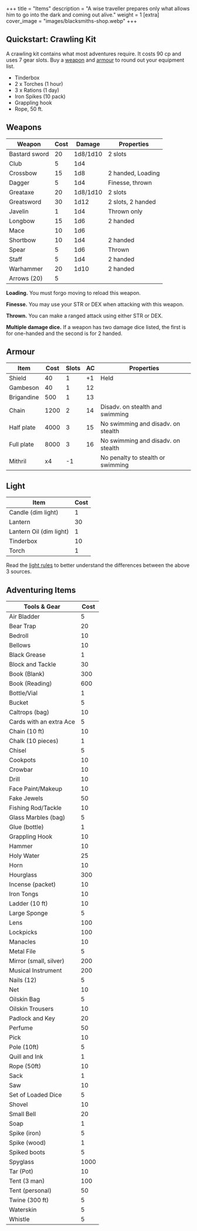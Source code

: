 +++
title = "Items"
description = "A wise traveller prepares only what allows him to go into the dark and coming out alive."
weight = 1
[extra] 
cover_image = "images/blacksmiths-shop.webp"
+++

## Quickstart: Crawling Kit

A crawling kit contains what most adventures require. It costs 90 cp and uses 7
gear slots. Buy a [weapon](#weapons) and [armour](#armour) to round out your
equipment list.

- Tinderbox
- 2 x Torches (1 hour)
- 3 x Rations (1 day)
- Iron Spikes (10 pack)
- Grappling hook
- Rope, 50 ft.

## Weapons

| Weapon        | Cost | Damage   | Properties        |
| ------------- | ---- | -------- | ----------------- |
| Bastard sword | 20   | 1d8/1d10 | 2 slots           |
| Club          | 5    | 1d4      |                   |
| Crossbow      | 15   | 1d8      | 2 handed, Loading |
| Dagger        | 5    | 1d4      | Finesse, thrown   |
| Greataxe      | 20   | 1d8/1d10 | 2 slots           |
| Greatsword    | 30   | 1d12     | 2 slots, 2 handed |
| Javelin       | 1    | 1d4      | Thrown only       |
| Longbow       | 15   | 1d6      | 2 handed          |
| Mace          | 10   | 1d6      |                   |
| Shortbow      | 10   | 1d4      | 2 handed          |
| Spear         | 5    | 1d6      | Thrown            |
| Staff         | 5    | 1d4      | 2 handed          |
| Warhammer     | 20   | 1d10     | 2 handed          |
| Arrows (20)   | 5    |          |                   |

**Loading.** You must forgo moving to reload this weapon.

**Finesse.** You may use your STR or DEX when attacking with this weapon.

**Thrown.** You can make a ranged attack using either STR or DEX.

**Multiple damage dice.** If a weapon has two damage dice listed, the first is
for one-handed and the second is for 2 handed.

## Armour

| Item       | Cost | Slots | AC  | Properties                         |
| ---------- | ---- | ----- | --- | ---------------------------------- |
| Shield     | 40   | 1     | +1  | Held                               |
| Gambeson   | 40   | 1     | 12  |                                    |
| Brigandine | 500  | 1     | 13  |                                    |
| Chain      | 1200 | 2     | 14  | Disadv. on stealth and swimming    |
| Half plate | 4000 | 3     | 15  | No swimming and disadv. on stealth |
| Full plate | 8000 | 3     | 16  | No swimming and disadv. on stealth |
| Mithril    | x4   | -1    |     | No penalty to stealth or swimming  |

## Light

| Item                    | Cost |
| ----------------------- | ---- |
| Candle (dim light)      | 1    |
| Lantern                 | 30   |
| Lantern Oil (dim light) | 1    |
| Tinderbox               | 10   |
| Torch                   | 1    |

Read the [light rules](@/rules/exploration.md#light-and-darkness) to better
understand the differences between the above 3 sources.

## Adventuring Items

| Tools & Gear            | Cost |
| ----------------------- | ---- |
| Air Bladder             | 5    |
| Bear Trap               | 20   |
| Bedroll                 | 10   |
| Bellows                 | 10   |
| Black Grease            | 1    |
| Block and Tackle        | 30   |
| Book (Blank)            | 300  |
| Book (Reading)          | 600  |
| Bottle/Vial             | 1    |
| Bucket                  | 5    |
| Caltrops (bag)          | 10   |
| Cards with an extra Ace | 5    |
| Chain (10 ft)           | 10   |
| Chalk (10 pieces)       | 1    |
| Chisel                  | 5    |
| Cookpots                | 10   |
| Crowbar                 | 10   |
| Drill                   | 10   |
| Face Paint/Makeup       | 10   |
| Fake Jewels             | 50   |
| Fishing Rod/Tackle      | 10   |
| Glass Marbles (bag)     | 5    |
| Glue (bottle)           | 1    |
| Grappling Hook          | 10   |
| Hammer                  | 10   |
| Holy Water              | 25   |
| Horn                    | 10   |
| Hourglass               | 300  |
| Incense (packet)        | 10   |
| Iron Tongs              | 10   |
| Ladder (10 ft)          | 10   |
| Large Sponge            | 5    |
| Lens                    | 100  |
| Lockpicks               | 100  |
| Manacles                | 10   |
| Metal File              | 5    |
| Mirror (small, silver)  | 200  |
| Musical Instrument      | 200  |
| Nails (12)              | 5    |
| Net                     | 10   |
| Oilskin Bag             | 5    |
| Oilskin Trousers        | 10   |
| Padlock and Key         | 20   |
| Perfume                 | 50   |
| Pick                    | 10   |
| Pole (10ft)             | 5    |
| Quill and Ink           | 1    |
| Rope (50ft)             | 10   |
| Sack                    | 1    |
| Saw                     | 10   |
| Set of Loaded Dice      | 5    |
| Shovel                  | 10   |
| Small Bell              | 20   |
| Soap                    | 1    |
| Spike (iron)            | 5    |
| Spike (wood)            | 1    |
| Spiked boots            | 5    |
| Spyglass                | 1000 |
| Tar (Pot)               | 10   |
| Tent (3 man)            | 100  |
| Tent (personal)         | 50   |
| Twine (300 ft)          | 5    |
| Waterskin               | 5    |
| Whistle                 | 5    |
